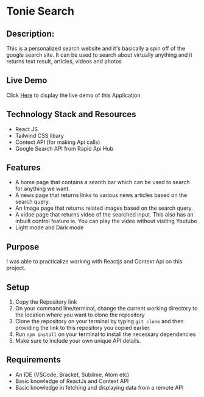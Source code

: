 # Tonie Search
## Description: 
This is a personalized search website and it's basically a spin off of the google search site. It can be used to search about virtually anything and it returns text result, articles, videos and photos

## Live Demo
 Click [Here](https://tonie-search.netlify.app/search) to display the live demo of this Application

## Technology Stack and Resources
* React JS
* Tailwind CSS libary
* Context API (for making Api calls)
* Google Search API from Rapid Api Hub

## Features
* A home page that contains a search bar which can be used to search for anything we want.
* A news page that returns links to various news articles based on the search query.
* An Image page that returns related images based on the search query.
* A vidoe page that returns video of the searched input. This also has an inbuilt control feature ie. You can play the video without visiting Youtube
* Light mode and Dark mode 

## Purpose
I was able to practicalize working with Reactjs and Context Api on this project.

## Setup 
1. Copy the Repository link
2. On your command line/terminal, change the current working directory to the location where you want to clone the repository
3. Clone the repository on your terminal by typing ``` git clone ``` and then providing the link to this repository you copied earlier.
4. Run ``` npm install ``` on your terminal to install the necessary dependencies
5. Make sure to include your own unique API details.

## Requirements
* An IDE (VSCode, Bracket, Sublime, Atom etc)
* Basic knowledge of ReactJs and Context API
* Basic knowledge in fetching and displaying data from a remote API


